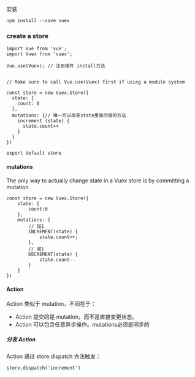 安装
```
npm install --save vuex
```

### create a store
```
import Vue from 'vue';
import Vuex from 'vuex';

Vue.use(Vuex); // 注册插件 install方法


// Make sure to call Vue.use(Vuex) first if using a module system

const store = new Vuex.Store({
  state: {
    count: 0
  },
  mutations: {// 唯一可以改变state里面的值的方法
    increment (state) {
      state.count++
    }
  }
})

export default store
```

#### mutations
The only way to actually change state in a Vuex store is by committing a mutation
```
const store = new Vuex.Store({
    state: {
        count:0
    },
    mutations: {
        // 加1
        INCREMENT(state) {
            state.count++;
        },
        // 减1
        DECREMENT(state) {
            state.count--
        }
    }
})
```

#### Action
Action 类似于 mutation，不同在于：

* Action 提交的是 mutation，而不是直接变更状态。
* Action 可以包含任意异步操作。mutations必须是同步的

##### 分发 Action
Action 通过 store.dispatch 方法触发：
```
store.dispatch('increment')
```
